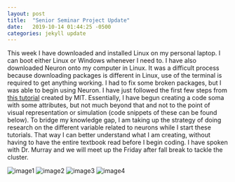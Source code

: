 ```yaml
---
layout: post
title:  "Senior Seminar Project Update"
date:   2019-10-14 01:44:25 -0500
categories: jekyll update
---
```

This week I have downloaded and installed Linux on my personal laptop. I can boot either Linux or Windows whenever I need to. I have also downloaded Neuron onto my computer in Linux. It was a difficult process because downloading packages is different in Linux, use of the terminal is required to get anything working. I had to fix some broken packages, but I was able to begin using Neuron. I have just followed the first few steps from [this tutorial](http://web.mit.edu/neuron_v7.4/nrntuthtml/index.html) created by MIT. Essentially, I have begun creating a code soma with some attributes, but not much beyond that and not to the point of visual representation or simulation (code snippets of these can be found below). To bridge my knowledge gap, I am taking up the strategy of doing research on the different variable related to neurons while I start these tutorials. That way I can better understand what I am creating, without having to have the entire textbook read before I begin coding. I have spoken with Dr. Murray and we will meet up the Friday after fall break to tackle the cluster.


![image1](https://ibb.co/ZSSTS2V.PNG)
![image2](https://ibb.co/pK49VtJ.PNG)
![image3](https://ibb.co/VxDqpFK.PNG)
![image4](https://ibb.co/GHZn2sw.PNG)
